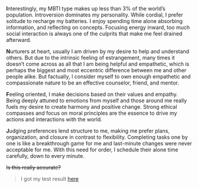 **I**nterestingly, my MBTI type makes up less than 3% of the world’s population. Introversion dominates my personality. While cordial, I prefer solitude to recharge my batteries. I enjoy spending time alone absorbing information, and reflecting on concepts. Focusing energy inward, too much social interaction is always one of the culprits that make me feel drained afterward. 

**N**urturers at heart, usually I am driven by my desire to help and understand others. But due to the intrinsic feeling of estrangement, many times it doesn’t come across as all that I am being helpful and empathetic, which is perhaps the biggest and most eccentric difference between me and other people alike. But factually, I consider myself to own enough empathetic and compassionate nature to be an effective counselor, friend, and mentor.

**F**eeling oriented, I make decisions based on their values and empathy. Being deeply attuned to emotions from myself and those around me really fuels my desire to create harmony and positive change. Strong ethical compasses and focus on moral principles are the essence to drive my actions and interactions with the world.

**J**udging preferences lend structure to me, making me prefer plans, organization, and closure in contrast to flexibility. Completing tasks one by one is like a breakthrough game for me and last-minute changes were never acceptable for me. With this need for order, I schedule their alone time carefully, down to every minute.

~~Is this really accurate?~~

> I got my test result [here](https://www.16personalities.com/free-personality-test)

